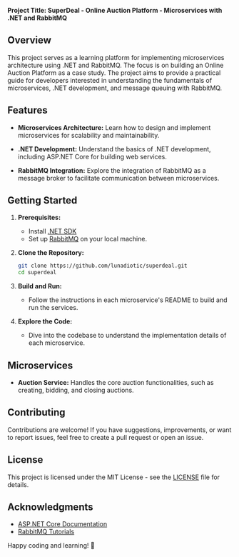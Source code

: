 **Project Title: SuperDeal - Online Auction Platform - Microservices with .NET and RabbitMQ**

## Overview

This project serves as a learning platform for implementing microservices architecture using .NET and RabbitMQ. The focus is on building an Online Auction Platform as a case study. The project aims to provide a practical guide for developers interested in understanding the fundamentals of microservices, .NET development, and message queuing with RabbitMQ.

## Features

- **Microservices Architecture:** Learn how to design and implement microservices for scalability and maintainability.
- **.NET Development:** Understand the basics of .NET development, including ASP.NET Core for building web services.

- **RabbitMQ Integration:** Explore the integration of RabbitMQ as a message broker to facilitate communication between microservices.

## Getting Started

1. **Prerequisites:**

   - Install [.NET SDK](https://dotnet.microsoft.com/download)
   - Set up [RabbitMQ](https://www.rabbitmq.com/download.html) on your local machine.

2. **Clone the Repository:**

   ```bash
   git clone https://github.com/lunadiotic/superdeal.git
   cd superdeal
   ```

3. **Build and Run:**

   - Follow the instructions in each microservice's README to build and run the services.

4. **Explore the Code:**
   - Dive into the codebase to understand the implementation details of each microservice.

## Microservices

- **Auction Service:** Handles the core auction functionalities, such as creating, bidding, and closing auctions.

## Contributing

Contributions are welcome! If you have suggestions, improvements, or want to report issues, feel free to create a pull request or open an issue.

## License

This project is licensed under the MIT License - see the [LICENSE](LICENSE) file for details.

## Acknowledgments

- [ASP.NET Core Documentation](https://docs.microsoft.com/en-us/aspnet/core/)
- [RabbitMQ Tutorials](https://www.rabbitmq.com/getstarted.html)

Happy coding and learning! 🚀

